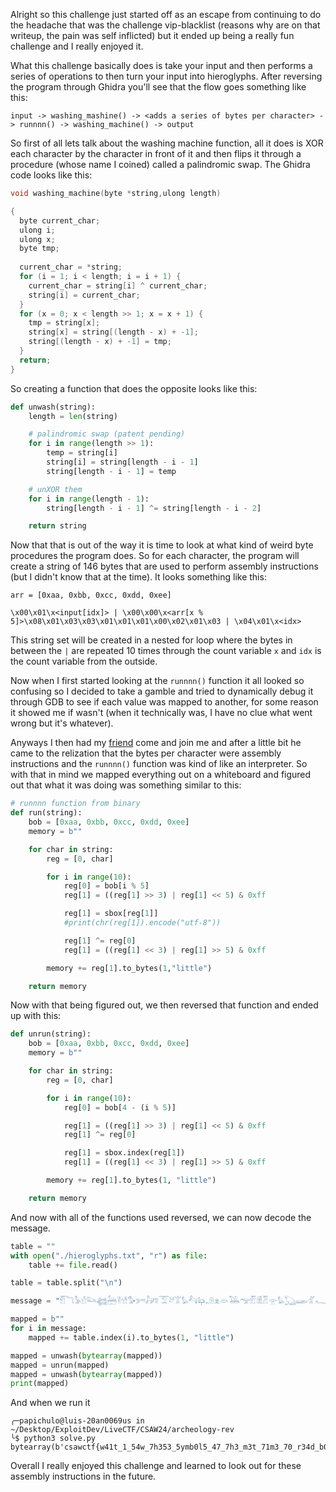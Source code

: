 Alright so this challenge just started off as an escape from continuing to do the headache that was the challenge vip-blacklist (reasons why are on that writeup, the pain was self inflicted) but it ended up being a really fun challenge and I really enjoyed it.

What this challenge basically does is take your input and then performs a series of operations to then turn your input into hieroglyphs. After reversing the program through Ghidra you'll see that the flow goes something like this:

```
input -> washing_mashine() -> <adds a series of bytes per character> -> runnnn() -> washing_machine() -> output 
```

So first of all lets talk about the washing machine function, all it does is XOR each character by the character in front of it and then flips it through a procedure (whose name I coined) called a palindromic swap. The Ghidra code looks like this:

```c
void washing_machine(byte *string,ulong length)

{
  byte current_char;
  ulong i;
  ulong x;
  byte tmp;
  
  current_char = *string;
  for (i = 1; i < length; i = i + 1) {
    current_char = string[i] ^ current_char;
    string[i] = current_char;
  }
  for (x = 0; x < length >> 1; x = x + 1) {
    tmp = string[x];
    string[x] = string[(length - x) + -1];
    string[(length - x) + -1] = tmp;
  }
  return;
}
```

So creating a function that does the opposite looks like this:

```python
def unwash(string):
    length = len(string)

    # palindromic swap (patent pending)
    for i in range(length >> 1):
        temp = string[i]
        string[i] = string[length - i - 1]
        string[length - i - 1] = temp

    # unXOR them
    for i in range(length - 1):
        string[length - i - 1] ^= string[length - i - 2]

    return string
```

Now that that is out of the way it is time to look at what kind of weird byte procedures the program does. So for each character, the program will create a string of 146 bytes that are used to perform assembly instructions (but I didn't know that at the time). It looks something like this:

```
arr = [0xaa, 0xbb, 0xcc, 0xdd, 0xee]

\x00\x01\x<input[idx]> | \x00\x00\x<arr[x % 5]>\x08\x01\x03\x03\x01\x01\x01\x00\x02\x01\x03 | \x04\x01\x<idx>
```

This string set will be created in a nested for loop where the bytes in between the `|` are repeated 10 times through the count variable `x` and `idx` is the count variable from the outside.

Now when I first started looking at the `runnnn()` function it all looked so confusing so I decided to take a gamble and tried to dynamically debug it through GDB to see if each value was mapped to another, for some reason it showed me if wasn't (when it technically was, I have no clue what went wrong but it's whatever).

Anyways I then had my [friend]() come and join me and after a little bit he came to the relization that the bytes per character were assembly instructions and the `runnnn()` function was kind of like an interpreter. So with that in mind we mapped everything out on a whiteboard and figured out that what it was doing was something similar to this:

```python
# runnnn function from binary
def run(string):
    bob = [0xaa, 0xbb, 0xcc, 0xdd, 0xee]
    memory = b""

    for char in string:
        reg = [0, char]

        for i in range(10):
            reg[0] = bob[i % 5]
            reg[1] = ((reg[1] >> 3) | reg[1] << 5) & 0xff

            reg[1] = sbox[reg[1]]
            #print(chr(reg[1]).encode("utf-8"))

            reg[1] ^= reg[0]
            reg[1] = ((reg[1] << 3) | reg[1] >> 5) & 0xff

        memory += reg[1].to_bytes(1,"little")

    return memory
```

Now with that being figured out, we then reversed that function and ended up with this:

```python
def unrun(string):
    bob = [0xaa, 0xbb, 0xcc, 0xdd, 0xee]
    memory = b""

    for char in string:
        reg = [0, char]

        for i in range(10):
            reg[0] = bob[4 - (i % 5)]

            reg[1] = ((reg[1] >> 3) | reg[1] << 5) & 0xff
            reg[1] ^= reg[0]

            reg[1] = sbox.index(reg[1])
            reg[1] = ((reg[1] << 3) | reg[1] >> 5) & 0xff

        memory += reg[1].to_bytes(1, "little")

    return memory
```

And now with all of the functions used reversed, we can now decode the message.

```python
table = ""
with open("./hieroglyphs.txt", "r") as file:
    table += file.read()

table = table.split("\n")

message = "𓁡𓆓𓅥𓀺𓃛𓆉𓃣𓁊𓀴𓅜𓀒𓃗𓆂𓄆𓃾𓀠𓅊𓃚𓃧𓄂𓁷𓁻𓅒𓅠𓁡𓀆𓁠𓁿𓅊𓆏𓆃𓁄𓆑𓅅𓆍𓅌𓄄𓆅𓁷𓅡𓆞𓆊𓁺𓁇𓁱𓆝𓁮𓆜𓀚𓅷𓀰𓆝𓅁𓆅𓃣𓁆𓀤𓃔𓅅𓀯𓁏𓃚𓄉𓆄𓀼𓀏𓃻𓁧𓅩𓅳𓀯𓀇𓀛𓀙"

mapped = b""
for i in message:
    mapped += table.index(i).to_bytes(1, "little")

mapped = unwash(bytearray(mapped))
mapped = unrun(mapped)
mapped = unwash(bytearray(mapped))
print(mapped)
```

And when we run it

```
╭─papichulo@luis-20an0069us in ~/Desktop/ExploitDev/LiveCTF/CSAW24/archeology-rev 
╰$ python3 solve.py
bytearray(b'csawctf{w41t_1_54w_7h353_5ymb0l5_47_7h3_m3t_71m3_70_r34d_b00k_0f_7h3_d34d}')
```

Overall I really enjoyed this challenge and learned to look out for these assembly instructions in the future.

